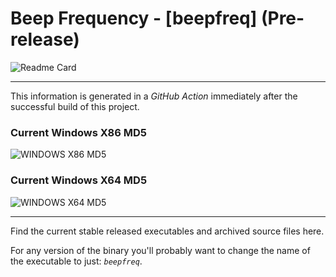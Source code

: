 # Beep Frequency - [beepfreq] (Pre-release)

![Readme Card](https://github-readme-stats.vercel.app/api/pin/?username=Lateralus138&repo=BeepFrequency)

---

This information is generated in a *GitHub Action* immediately after the successful build of this project.

### Current Windows X86 MD5

![WINDOWS X86 MD5](https://img.shields.io/endpoint?url=https://raw.githubusercontent.com/Lateralus138/BeepFrequency/master/docs/json/beepfreq_x86_md5.json)

### Current Windows X64 MD5

![WINDOWS X64 MD5](https://img.shields.io/endpoint?url=https://raw.githubusercontent.com/Lateralus138/BeepFrequency/master/docs/json/beepfreq_x64_md5.json)

---

Find the current stable released executables and archived source files here.

For any version of the binary you&#39;ll probably want to change the name of the executable to just&#58; *`beepfreq`*&#46;
